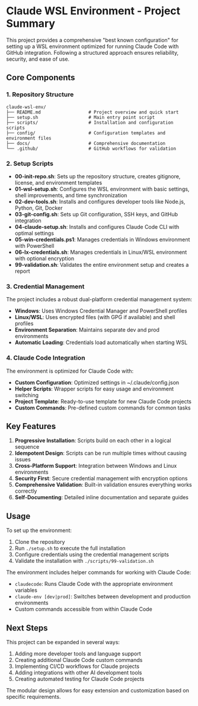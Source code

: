 # Claude WSL Environment - Project Summary

This project provides a comprehensive "best known configuration" for setting up a WSL environment optimized for running Claude Code with GitHub integration. Following a structured approach ensures reliability, security, and ease of use.

## Core Components

### 1. Repository Structure
```
claude-wsl-env/
├── README.md                  # Project overview and quick start
├── setup.sh                   # Main entry point script
├── scripts/                   # Installation and configuration scripts
├── config/                    # Configuration templates and environment files
├── docs/                      # Comprehensive documentation
└── .github/                   # GitHub workflows for validation
```

### 2. Setup Scripts

- **00-init-repo.sh**: Sets up the repository structure, creates gitignore, license, and environment templates
- **01-wsl-setup.sh**: Configures the WSL environment with basic settings, shell improvements, and time synchronization
- **02-dev-tools.sh**: Installs and configures developer tools like Node.js, Python, Git, Docker
- **03-git-config.sh**: Sets up Git configuration, SSH keys, and GitHub integration
- **04-claude-setup.sh**: Installs and configures Claude Code CLI with optimal settings
- **05-win-credentials.ps1**: Manages credentials in Windows environment with PowerShell
- **06-lx-credentials.sh**: Manages credentials in Linux/WSL environment with optional encryption
- **99-validation.sh**: Validates the entire environment setup and creates a report

### 3. Credential Management

The project includes a robust dual-platform credential management system:

- **Windows**: Uses Windows Credential Manager and PowerShell profiles
- **Linux/WSL**: Uses encrypted files (with GPG if available) and shell profiles
- **Environment Separation**: Maintains separate dev and prod environments
- **Automatic Loading**: Credentials load automatically when starting WSL

### 4. Claude Code Integration

The environment is optimized for Claude Code with:

- **Custom Configuration**: Optimized settings in ~/.claude/config.json
- **Helper Scripts**: Wrapper scripts for easy usage and environment switching
- **Project Template**: Ready-to-use template for new Claude Code projects
- **Custom Commands**: Pre-defined custom commands for common tasks

## Key Features

1. **Progressive Installation**: Scripts build on each other in a logical sequence
2. **Idempotent Design**: Scripts can be run multiple times without causing issues
3. **Cross-Platform Support**: Integration between Windows and Linux environments
4. **Security First**: Secure credential management with encryption options
5. **Comprehensive Validation**: Built-in validation ensures everything works correctly
6. **Self-Documenting**: Detailed inline documentation and separate guides

## Usage

To set up the environment:

1. Clone the repository
2. Run `./setup.sh` to execute the full installation
3. Configure credentials using the credential management scripts
4. Validate the installation with `./scripts/99-validation.sh`

The environment includes helper commands for working with Claude Code:

- `claudecode`: Runs Claude Code with the appropriate environment variables
- `claude-env [dev|prod]`: Switches between development and production environments
- Custom commands accessible from within Claude Code

## Next Steps

This project can be expanded in several ways:

1. Adding more developer tools and language support
2. Creating additional Claude Code custom commands
3. Implementing CI/CD workflows for Claude projects
4. Adding integrations with other AI development tools
5. Creating automated testing for Claude Code projects

The modular design allows for easy extension and customization based on specific requirements.
